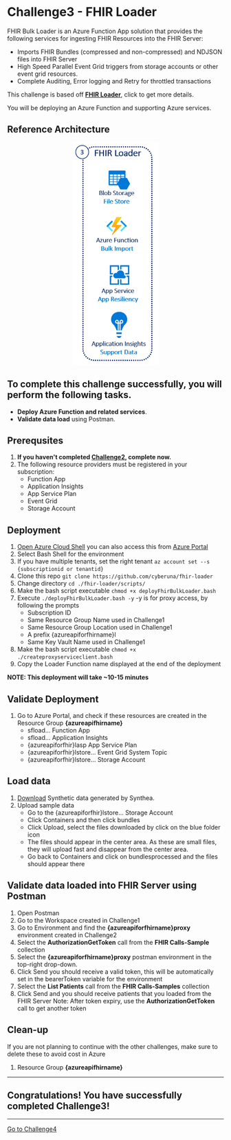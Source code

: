 # Challenge3 - FHIR Loader

FHIR Bulk Loader is an Azure Function App solution that provides the following services for ingesting FHIR Resources into the FHIR Server:
   * Imports FHIR Bundles (compressed and non-compressed) and NDJSON files into FHIR Server
   * High Speed Parallel Event Grid triggers from storage accounts or other event grid resources.
   * Complete Auditing, Error logging and Retry for throttled transactions

This challenge is based off **[FHIR Loader](https://github.com/microsoft/fhir-loader)**, click to get more details.

You will be deploying an Azure Function and supporting Azure services.

## Reference Architecture
<center><img src="../images/fhir-loader.png" width="200"></center>

## To complete this challenge successfully, you will perform the following tasks.

* **Deploy Azure Function and related services**. 
* **Validate data load** using Postman.

## Prerequsites

1. **If you haven't completed [Challenge2](../Challenge2-FHIRProxy/ReadMe.md), complete now.**
2. The following resource providers must be registered in your subscription:
   * Function App
   * Application Insights
   * App Service Plan
   * Event Grid
   * Storage Account

## Deployment
1. [Open Azure Cloud Shell](https://shell.azure.com) you can also access this from [Azure Portal](https://portal.azure.com)
2. Select Bash Shell for the environment 
3. If you have multiple tenants, set the right tenant ```az account set --s {subscriptionid or tenantid}```
4. Clone this repo ```git clone https://github.com/cyberuna/fhir-loader```
5. Change directory ```cd ./fhir-loader/scripts/ ```
6. Make the bash script executable ```chmod +x deployFhirBulkLoader.bash ```
7. Execute ```./deployFhirBulkLoader.bash -y``` -y is for proxy access, by following the prompts
   * Subscription ID 
   * Same Resource Group Name used in Challenge1
   * Same Resource Group Location used in Challenge1
   * A prefix {azureapiforfhirname}l
   * Same Key Vault Name used in Challenge1
8. Make the bash script executable ```chmod +x ./createproxyserviceclient.bash```
9. Copy the Loader Function name displayed at the end of the deployment

**NOTE: This deployment will take ~10-15 minutes**

## Validate Deployment
1. Go to Azure Portal, and check if these resources are created in the Resource Group **{azureapifhirname}**
   * sfload... Function App
   * sfload... Application Insights
   * {azureapiforfhir}lasp App Service Plan
   * {azureapiforfhir}lstore... Event Grid System Topic
   * {azureapiforfhir}lstore... Storage Account

## Load data
1. [Download](../SampleData) Synthetic data generated by Synthea.
2. Upload sample data
   * Go to the {azureapiforfhir}lstore... Storage Account
   * Click Containers and then click bundles
   * Click Upload, select the files downloaded by click on the blue folder icon
   * The files should appear in the center area. As these are small files, they will upload fast and disappear from the center area.
   * Go back to Containers and click on bundlesprocessed and the files should appear there

## Validate data loaded into FHIR Server using Postman
1. Open Postman
2. Go to the Workspace created in Challenge1
3. Go to Environment and find the **{azureapiforfhirname}proxy** environment created in Challenge2
4. Select the **AuthorizationGetToken** call from the **FHIR Calls-Sample** collection 
7. Select the **{azureapiforfhirname}proxy** postman environment in the top-right drop-down. 
8. Click Send you should receive a valid token, this will be automatically set in the bearerToken variable for the environment
9. Select the **List Patients** call from the **FHIR Calls-Samples** collection
10. Click Send and you should receive patients that you loaded from the FHIR Server
Note: After token expiry, use the **AuthorizationGetToken** call to get another token

## Clean-up
If you are not planning to continue with the other challenges, make sure to delete these to avoid cost in Azure
1. Resource Group **{azureapifhirname}**

---

## Congratulations! You have successfully completed Challenge3! 

***

[Go to Challenge4](../Challenge4-FHIRSyncAgent/ReadMe.md)

